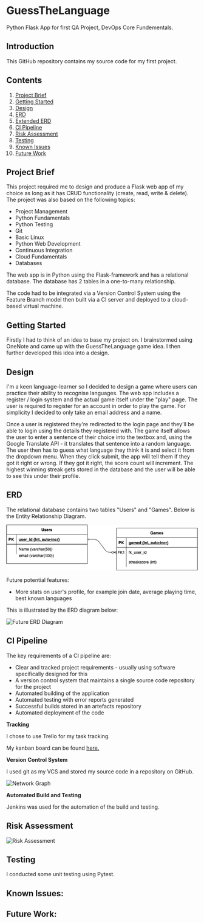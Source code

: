 # GuessTheLanguage
Python Flask App for first QA Project, DevOps Core Fundementals.

## Introduction
This GitHub repository contains my source code for my first project.

## Contents

1. [Project Brief](#Project-Brief)
2. [Getting Started](#Getting-Started)
3. [Design](#Design)
4. [ERD](#ERD)
5. [Extended ERD](#extended-erd)
6. [CI Pipeline](#CI-Pipeline)
7. [Risk Assessment](#Risk-Assessment)
8. [Testing](#Testing)
9. [Known Issues](#Known-Issues)
10. [Future Work](#Future-Work)


## Project Brief

This project required me to design and produce a Flask web app of my choice as long as it has CRUD functionality (create, read, write & delete). The project was also based on the following topics:

* Project Management
* Python Fundamentals
* Python Testing
* Git
* Basic Linux
* Python Web Development
* Continuous Integration
* Cloud Fundamentals
* Databases

The web app is in Python using the Flask-framework and has a relational database. The database has 2 tables in a one-to-many relationship. 

The code had to be integrated via a Version Control System using the Feature Branch model then built via a CI server and deployed to a cloud-based virtual machine.

## Getting Started

Firstly I had to think of an idea to base my project on. I brainstormed using OneNote and came up with the GuessTheLanguage game idea. I then further developed this idea into a design.

## Design

I'm a keen language-learner so I decided to design a game where users can practice their ability to recognise languages. The web app includes a register / login system and the actual game itself under the "play" page. The user is required to register for an account in order to play the game. For simplicity I decided to only take an email address and a name.

Once a user is registered they're redirected to the login page and they'll be able to login using the details they registered with. The game itself allows the user to enter a sentence of their choice into the textbox and, using the Google Translate API - it translates that sentence into a random language. The user then has to guess what language they think it is and select it from the dropdown menu. When they click submit, the app will tell them if they got it right or wrong. If they got it right, the score count will increment. The highest winning streak gets stored in the database and the user will be able to see this under their profile.


## ERD

The relational database contains two tables "Users" and "Games". Below is the Entity Relationship Diagram.

![ERD diagram](https://github.com/AndreiChirovici1/GuessTheLanguage/blob/dev/ERD%20Guessthelang.drawio.png)


Future potential features:

- More stats on user's profile, for example join date, average playing time, best known languages

This is illustrated by the ERD diagram below: 

![Future ERD Diagram]()

## CI Pipeline

The key requirements of a CI pipeline are:

- Clear and tracked project requirements - usually using software specifically designed for this
- A version control system that maintains a single source code repository for the project
- Automated building of the application
- Automated testing with error reports generated
- Successful builds stored in an artefacts repository
- Automated deployment of the code

**Tracking**

I chose to use Trello for my task tracking.

My kanban board can be found [here.](https://trello.com/b/6bn5nwg2/devops-core-fundamentals-project)


**Version Control System**

I used git as my VCS and stored my source code in a repository on GitHub.

![Network Graph]()


**Automated Build and Testing**

Jenkins was used for the automation of the build and testing. 


## Risk Assessment


![Risk Assessment]()

## Testing

I conducted some unit testing using Pytest.


## Known Issues:



## Future Work:

